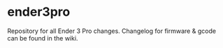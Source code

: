 # ender3pro
Repository for all Ender 3 Pro changes.
Changelog for firmware & gcode can be found in the wiki.
